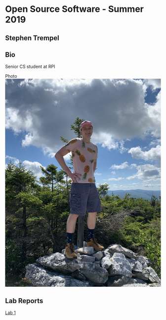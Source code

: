 # Open Source Software - Summer 2019
## Stephen Trempel

## Bio
Senior CS student at RPI

Photo ![Stephen](stephen.jpg)

## Lab Reports
[Lab 1](labs/lab-01/report.md)
